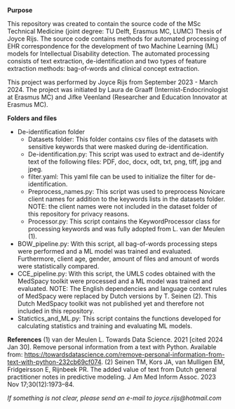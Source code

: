 **Purpose**

This repository was created to contain the source code of the MSc Technical Medicine (joint degree: TU Delft, Erasmus MC, LUMC) Thesis of Joyce Rijs. The source code
contains methods for automated processing of EHR correspondence for the development of two Machine Learning (ML) models for Intellectual Disability detection.
The automated processing consists of text extraction, de-identification and two types of feature extraction methods: bag-of-words and clinical concept extraction.

This project was performed by Joyce Rijs from September 2023 - March 2024. The project was initiated by Laura de Graaff (Internist-Endocrinologist at Erasmus MC)
and Jifke Veenland (Researcher and Education Innovator at Erasmus MC).

**Folders and files**

- De-identification folder
    - Datasets folder: This folder contains csv files of the datasets with sensitive keywords that were masked during de-identification.
    - De-identification.py: This script was used to extract and de-identify text of the following files: PDF, doc, docx, odt, txt, png, tiff, jpg and jpeg.
    - filter.yaml: This yaml file can be used to initialize the filter for de-identification.
    - Preprocess_names.py: This script was used to preprocess Novicare client names for addition to the keywords lists in the datasets folder. NOTE: the client names were not included in the dataset folder of this repository for privacy reasons.
    - Processor.py: This script contains the KeywordProcessor class for processing keywords and was fully adopted from L. van der Meulen (1).
- BOW_pipeline.py: With this script, all bag-of-words processing steps were performed and a ML model was trained and evaluated. 
                    Furthermore, client age, gender, amount of files and amount of words were statistically compared.
- CCE_pipeline.py: With this script, the UMLS codes obtained with the MedSpacy toolkit were processed and a ML model was trained and evaluated. NOTE: The English dependencies and language context rules of MedSpacy were replaced by Dutch versions by T. Seinen (2). 
                    This Dutch MedSpacy toolkit was not published yet and therefore not included in this repository.
- Statictics_and_ML.py: This script contains the functions developed for calculating statistics and training and evaluating ML models.

**References**
(1) van der Meulen L. Towards Data Science. 2021 [cited 2024 Jan 30]. Remove personal information from a text with Python. Available from: https://towardsdatascience.com/remove-personal-information-from-text-with-python-232cb69cf074.
(2) Seinen TM, Kors JA, van Mulligen EM, Fridgeirsson E, Rijnbeek PR. The added value of text from Dutch general practitioner notes in predictive modeling. J Am Med Inform Assoc. 2023 Nov 17;30(12):1973–84.


_If something is not clear, please send an e-mail to joyce.rijs@hotmail.com_
